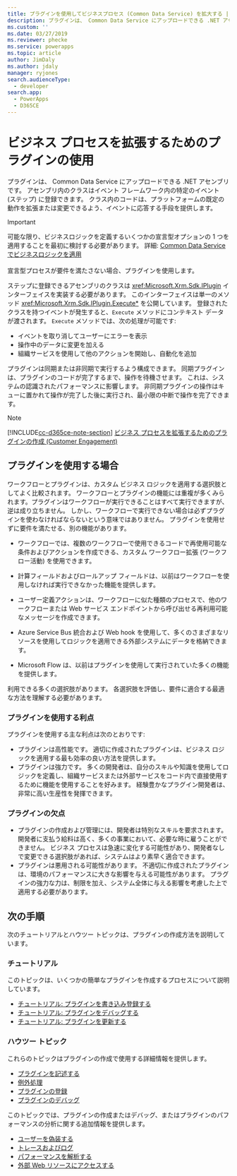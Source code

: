 ```yaml
---
title: プラグインを使用してビジネスプロセス (Common Data Service) を拡大する | Microsoft Docs
description: プラグインは、 Common Data Service にアップロードできる .NET アセンブリです。 アセンブリ内のクラスはイベント フレームワーク内の特定のイベント (ステップ) に登録できます。 クラス内のコードは、プラットフォームの既定の動作を拡張または変更できるよう、イベントに応答する手段を提供します。
ms.custom: ''
ms.date: 03/27/2019
ms.reviewer: phecke
ms.service: powerapps
ms.topic: article
author: JimDaly
ms.author: jdaly
manager: ryjones
search.audienceType:
  - developer
search.app:
  - PowerApps
  - D365CE
---
```

# <a name="use-plug-ins-to-extend-business-processes"></a>ビジネス プロセスを拡張するためのプラグインの使用

プラグインは、 Common Data Service にアップロードできる .NET アセンブリです。 アセンブリ内のクラスはイベント フレームワーク内の特定のイベント (ステップ) に登録できます。 クラス内のコードは、プラットフォームの既定の動作を拡張または変更できるよう、イベントに応答する手段を提供します。

> [!IMPORTANT]
> 可能な限り、ビジネスロジックを定義するいくつかの宣言型オプションの 1 つを適用することを最初に検討する必要があります。 詳細: [Common Data Service でビジネスロジックを適用](../../maker/common-data-service/cds-processes.md)<br/><br/>
> 宣言型プロセスが要件を満たさない場合、プラグインを使用します。

ステップに登録できるアセンブリのクラスは <xref:Microsoft.Xrm.Sdk.IPlugin> インターフェイスを実装する必要があります。 このインターフェイスは単一のメソッド <xref:Microsoft.Xrm.Sdk.IPlugin.Execute*> を公開しています。 登録されたクラスを持つイベントが発生すると、`Execute` メソッドにコンテキスト データが渡されます。 `Execute` メソッドでは、次の処理が可能です:

- イベントを取り消してユーザーにエラーを表示
- 操作中のデータに変更を加える
- 組織サービスを使用して他のアクションを開始し、自動化を追加

プラグインは同期または非同期で実行するよう構成できます。 同期プラグインは、プラグインのコードが完了するまで、操作を待機させます。 これは、システムの認識されたパフォーマンスに影響します。 非同期プラグインの操作はキューに置かれて操作が完了した後に実行され、最小限の中断で操作を完了できます。

> [!NOTE]
> [!INCLUDE[cc-d365ce-note-section](./includes/cc-d365ce-note-section.md)] [ビジネス プロセスを拡張するためのプラグインの作成 (Customer Engagement)](/dynamics365/customer-engagement/developer/write-plugin-extend-business-processes)

## <a name="when-to-use-plug-ins"></a>プラグインを使用する場合

ワークフローとプラグインは、カスタム ビジネス ロジックを適用する選択肢としてよく比較されます。 ワークフローとプラグインの機能には重複が多くみられます。プラグインはワークフローが実行できることはすべて実行できますが、逆は成り立ちません。 しかし、ワークフローで実行できない場合は必ずプラグインを使わなければならないという意味ではありません。 プラグインを使用せずに要件を満たせる、別の機能があります。 

- ワークフローでは、複数のワークフローで使用できるコードで再使用可能な条件およびアクションを作成できる、カスタム ワークフロー拡張 (ワークフロー活動) を使用できます。 

- 計算フィールドおよびロールアップ フィールドは、以前はワークフローを使用しなければ実行できなかった機能を提供します。

- ユーザー定義アクションは、ワークフローに似た種類のプロセスで、他のワークフローまたは Web サービス エンドポイントから呼び出せる再利用可能なメッセージを作成できます。

- Azure Service Bus 統合および Web hook を使用して、多くのさまざまなリソースを使用してロジックを適用できる外部システムにデータを格納できます。

- Microsoft Flow は、以前はプラグインを使用して実行されていた多くの機能を提供します。

利用できる多くの選択肢があります。 各選択肢を評価し、要件に適合する最適な方法を理解する必要があります。

### <a name="advantages-of-plug-ins"></a>プラグインを使用する利点

プラグインを使用する主な利点は次のとおりです:

- プラグインは高性能です。 適切に作成されたプラグインは、ビジネス ロジックを適用する最も効率の良い方法を提供します。
- プラグインは強力です。 多くの開発者は、自分のスキルや知識を使用してロジックを定義し、組織サービスまたは外部サービスをコード内で直接使用するために機能を使用することを好みます。 経験豊かなプラグイン開発者は、非常に高い生産性を発揮できます。

### <a name="disadvantages-of-plug-ins"></a>プラグインの欠点

- プラグインの作成および管理には、開発者は特別なスキルを要求されます。 開発者に支払う給料は高く、多くの事業において、必要な時に雇うことができません。 ビジネス プロセスは急速に変化する可能性があり、開発者なしで変更できる選択肢があれば、システムはより素早く適合できます。
- プラグインは悪用される可能性があります。 不適切に作成されたプラグインは、環境のパフォーマンスに大きな影響を与える可能性があります。 プラグインの強力な力は、制限を加え、システム全体に与える影響を考慮した上で適用する必要があります。


## <a name="next-steps"></a>次の手順

次のチュートリアルとハウツー トピックは、プラグインの作成方法を説明しています。

### <a name="tutorials"></a>チュートリアル

このトピックは、いくつかの簡単なプラグインを作成するプロセスについて説明しています。

- [チュートリアル: プラグインを書き込み登録する](tutorial-write-plug-in.md)
- [チュートリアル: プラグインをデバッグする](tutorial-debug-plug-in.md)
- [チュートリアル: プラグインを更新する](tutorial-update-plug-in.md)

### <a name="how-to-topics"></a>ハウツー トピック

これらのトピックはプラグインの作成で使用する詳細情報を提供します。

- [プラグインを記述する](write-plug-in.md)
- [例外処理](handle-exceptions.md)
- [プラグインの登録](register-plug-in.md)
- [プラグインのデバッグ](debug-plug-in.md)
 
このトピックでは、プラグインの作成またはデバッグ、またはプラグインのパフォーマンスの分析に関する追加情報を提供します。

- [ユーザーを偽装する](impersonate-a-user.md)
- [トレースおよびログ](logging-tracing.md)
- [パフォーマンスを解析する](analyze-performance.md)
- [外部 Web リソースにアクセスする](access-web-services.md)
